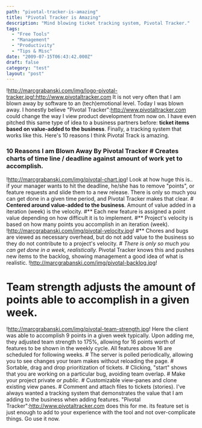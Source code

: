 ```yaml
---
path: "pivotal-tracker-is-amazing"
title: "Pivotal Tracker is Amazing"
description: "Mind blowing ticket tracking system, Pivotal Tracker."
tags: 
  - "Free Tools"
  - "Management"
  - "Productivity"
  - "Tips & Misc"
date: "2009-07-15T06:43:42.000Z"
draft: false
category: "test"
layout: "post"
---
```


!http://marcgrabanski.com/img/logo-pivotal-tracker.jpg!:http://www.pivotaltracker.com It is not very often that I am blown away by software to an (tech)emotional level. Today I was blown away. I honestly believe "Pivotal Tracker":http://www.pivotaltracker.com could change the way I view product development from now on. I have even pitched this same type of idea to a business partners before: **ticket items based on value-added to the business**. Finally, a tracking system that works like this. Here's 10 reasons I think Pivotal Track is amazing.

### 10 Reasons I am Blown Away By Pivotal Tracker # Creates charts of time line / deadline against amount of work yet to accomplish.
!http://marcgrabanski.com/img/pivotal-chart.jpg!
Look at how huge this is.. if your manager wants to hit the deadline, he/she has to remove "points", or feature requests and slide them to a new release. There is only so much you can get done in a given time period, and Pivotal Tracker makes that clear. # **Centered around value-added to the business**. Amount of value added in a iteration (week) is the velocity. #** Each new feature is assigned a point value depending on how difficult it is to implement. #** Project's velocity is based on how many points you accomplish in an iteration (week).
!http://marcgrabanski.com/img/pivotal-velocity.jpg!
#** Chores and bugs are viewed as necessary overhead, but do not add value to the business so they do not contribute to a project's velocity. # *There is only so much you can get done in a week, realistically.* Pivotal Tracker knows this and pushes new items to the backlog, showing management a good idea of what is realistic.
!http://marcgrabanski.com/img/pivotal-backlog.jpg!
# Team strength adjusts the amount of points able to accomplish in a given week.
!http://marcgrabanski.com/img/pivotal-team-strength.jpg!
Here the client was able to accomplish 9 points in a given week typically. Upon adding me, they adjusted team strength to 175%, allowing for 16 points worth of features to be shown in the weekly cycle. All features above 16 are scheduled for following weeks. # The server is polled periodically, allowing you to see changes your team makes without reloading the page. # Sortable, drag and drop prioritization of tickets. # Clicking, "start" shows that you are working on a particular bug, avoiding team overlap. # Make your project private *or public*. # Customizable view-panes and clone existing view panes. # Comment and attach files to tickets (stories). I've always wanted a tracking system that demonstrates the value that I am adding to the business when adding features. "Pivotal Tracker":http://www.pivotaltracker.com does this for me. its feature set is just enough to add to your experience with the tool and not over-complicate things. Go use it now.